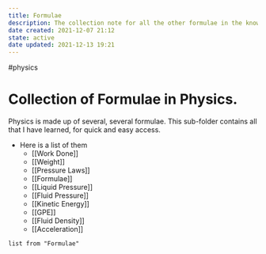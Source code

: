 ```yaml
---
title: Formulae
description: The collection note for all the other formulae in the knowledge collection
date created: 2021-12-07 21:12
state: active
date updated: 2021-12-13 19:21
---
```

#physics


# Collection of Formulae in Physics.

Physics is made up of several, several formulae. This sub-folder contains all that I have learned, for quick and easy access.

- Here is a list of them
  - [[Work Done]]
  - [[Weight]]
  - [[Pressure Laws]]
  - [[Formulae]]
  - [[Liquid Pressure]]
  - [[Fluid Pressure]]
  - [[Kinetic Energy]]
  - [[GPE]]
  - [[Fluid Density]]
  - [[Acceleration]]

```dataview
list from "Formulae"
```
